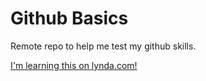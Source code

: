 # Github Basics

Remote repo to help me test my github skills.

[I'm learning this on lynda.com!](http://lynda.com)

